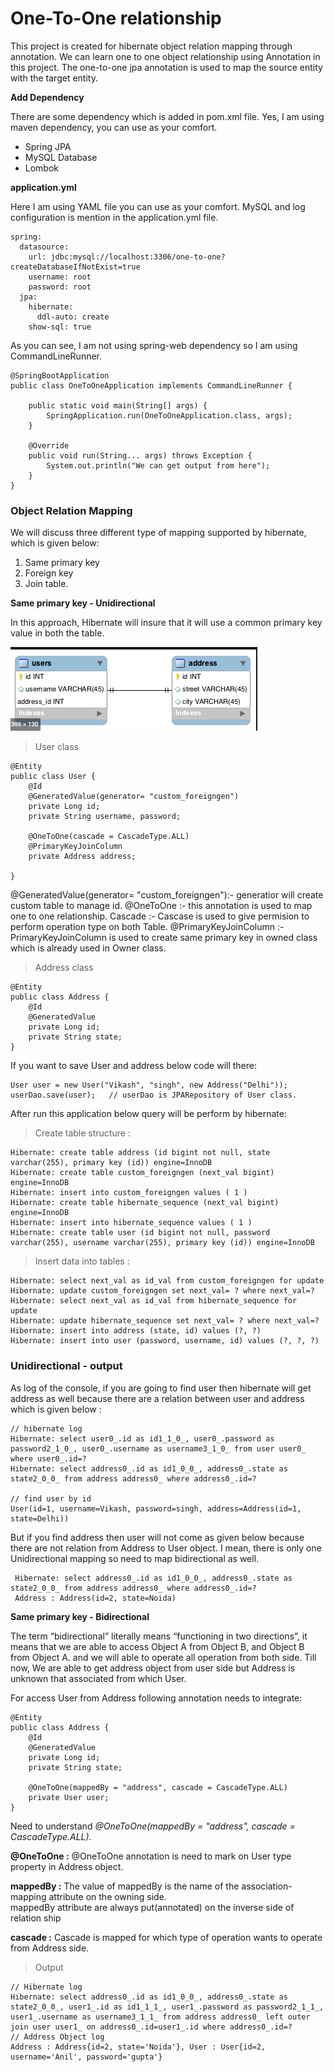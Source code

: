 # One-To-One relationship

This project is created for hibernate object relation mapping through annotation. We can learn one to one object relationship using Annotation in this project.
The one-to-one jpa annotation is used to map the source entity with the target entity.

**Add Dependency**

There are some dependency which is added in pom.xml file. Yes, I am using maven dependency, you can use as your comfort.

* Spring JPA 
* MySQL Database
* Lombok

**application.yml**

Here I am using YAML file you can use as your comfort. MySQL and log configuration is mention in the application.yml file.

    spring:
      datasource:
        url: jdbc:mysql://localhost:3306/one-to-one?createDatabaseIfNotExist=true
        username: root
        password: root
      jpa:
        hibernate:
          ddl-auto: create
        show-sql: true  

As you can see, I am not using spring-web dependency so I am using CommandLineRunner.

    @SpringBootApplication
    public class OneToOneApplication implements CommandLineRunner {
    
    	public static void main(String[] args) {
    		SpringApplication.run(OneToOneApplication.class, args);
    	}
    
    	@Override
    	public void run(String... args) throws Exception {
    		System.out.println("We can get output from here");
    	}
    }

### Object Relation Mapping

We will discuss three different type of mapping supported by hibernate, which is given below: 

1. Same primary key
2. Foreign key
3. Join table.  

**Same primary key - Unidirectional**

In this approach, Hibernate will insure that it will use a common primary key value in both the table.

![](img/onetoone-samePk.png)

> User class

    @Entity
    public class User {
        @Id
        @GeneratedValue(generator= "custom_foreigngen")
        private Long id;
        private String username, password;
        
        @OneToOne(cascade = CascadeType.ALL)
        @PrimaryKeyJoinColumn
        private Address address;
        
    }        
 
@GeneratedValue(generator= "custom_foreigngen"):- generatior will create custom table to manage id.
@OneToOne :- this annotation is used to map one to one relationship.
Cascade :- Cascase is used to give permision to perform operation type on both Table.
@PrimaryKeyJoinColumn :- PrimaryKeyJoinColumn is used to create same primary key in owned class which is already used in Owner class.

> Address class

    @Entity
    public class Address {
        @Id
        @GeneratedValue
        private Long id;
        private String state;
    }
    
If you want to save User and address below code will there:

    User user = new User("Vikash", "singh", new Address("Delhi"));
    userDao.save(user);   // userDao is JPARepository of User class.
    
After run this application below query will be perform by hibernate:

> Create table structure :

    Hibernate: create table address (id bigint not null, state varchar(255), primary key (id)) engine=InnoDB
    Hibernate: create table custom_foreigngen (next_val bigint) engine=InnoDB
    Hibernate: insert into custom_foreigngen values ( 1 )
    Hibernate: create table hibernate_sequence (next_val bigint) engine=InnoDB
    Hibernate: insert into hibernate_sequence values ( 1 )   
    Hibernate: create table user (id bigint not null, password varchar(255), username varchar(255), primary key (id)) engine=InnoDB

> Insert data into tables :

    Hibernate: select next_val as id_val from custom_foreigngen for update
    Hibernate: update custom_foreigngen set next_val= ? where next_val=?
    Hibernate: select next_val as id_val from hibernate_sequence for update
    Hibernate: update hibernate_sequence set next_val= ? where next_val=?
    Hibernate: insert into address (state, id) values (?, ?)
    Hibernate: insert into user (password, username, id) values (?, ?, ?)
    
### Unidirectional - output

As log of the console, if you are going to find user then hibernate will get address as well because there are a relation 
between user and address which is given below :   

    // hibernate log
    Hibernate: select user0_.id as id1_1_0_, user0_.password as password2_1_0_, user0_.username as username3_1_0_ from user user0_ where user0_.id=?
    Hibernate: select address0_.id as id1_0_0_, address0_.state as state2_0_0_ from address address0_ where address0_.id=?
    
    // find user by id
    User(id=1, username=Vikash, password=singh, address=Address(id=1, state=Delhi))
    
But if you find address then user will not come as given below because there are not relation from Address to User object. I mean, 
there is only one Unidirectional mapping so need to map bidirectional as well.

     Hibernate: select address0_.id as id1_0_0_, address0_.state as state2_0_0_ from address address0_ where address0_.id=?
     Address : Address(id=2, state=Noida)
     
**Same primary key - Bidirectional**

The term “bidirectional” literally means “functioning in two directions”,  it means that we are able to access Object A 
from Object B, and Object B from Object A. and we will able to operate all operation from both side. Till now, We are able 
to get address object from user side but Address is unknown that associated from which User.

For access User from Address following annotation needs to integrate:

    @Entity
    public class Address {
        @Id
        @GeneratedValue
        private Long id;
        private String state;
    
        @OneToOne(mappedBy = "address", cascade = CascadeType.ALL)
        private User user;
    }  
  
Need to understand *@OneToOne(mappedBy = "address", cascade = CascadeType.ALL).* 

**@OneToOne :** @OneToOne annotation is need to mark on User type property in Address object. 

**mappedBy :** The value of mappedBy is the name of the association-mapping attribute on the owning side.  
mappedBy attribute are always put(annotated) on the inverse side of relation ship 

**cascade :** Cascade is mapped for which type of operation wants to operate from Address side.

> Output

    // Hibernate log
    Hibernate: select address0_.id as id1_0_0_, address0_.state as state2_0_0_, user1_.id as id1_1_1_, user1_.password as password2_1_1_, user1_.username as username3_1_1_ from address address0_ left outer join user user1_ on address0_.id=user1_.id where address0_.id=?
    // Address Object log
    Address : Address{id=2, state='Noida'}, User : User{id=2, username='Anil', password='gupta'}


 